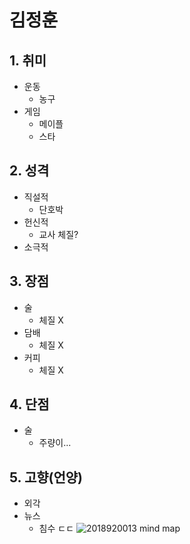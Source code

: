 # 김정훈
## 1. 취미
- 운동
  - 농구
- 게임
  - 메이플
  - 스타
## 2. 성격
- 직설적
  - 단호박
- 헌신적
  - 교사 체질?
- 소극적
## 3. 장점
- 술
  - 체질 X
- 담배
  - 체질 X
- 커피
  - 체질 X
## 4. 단점
- 술
  - 주량이...
## 5. 고향(언양)
- 외각
- 뉴스
  - 침수 ㄷㄷ
![2018920013 mind map](https://user-images.githubusercontent.com/43646843/46257843-06d19000-c4fc-11e8-9c20-95c2955744f7.jpg)
